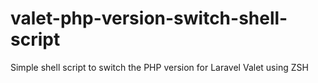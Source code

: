 # valet-php-version-switch-shell-script
Simple shell script to switch the PHP version for Laravel Valet using ZSH
